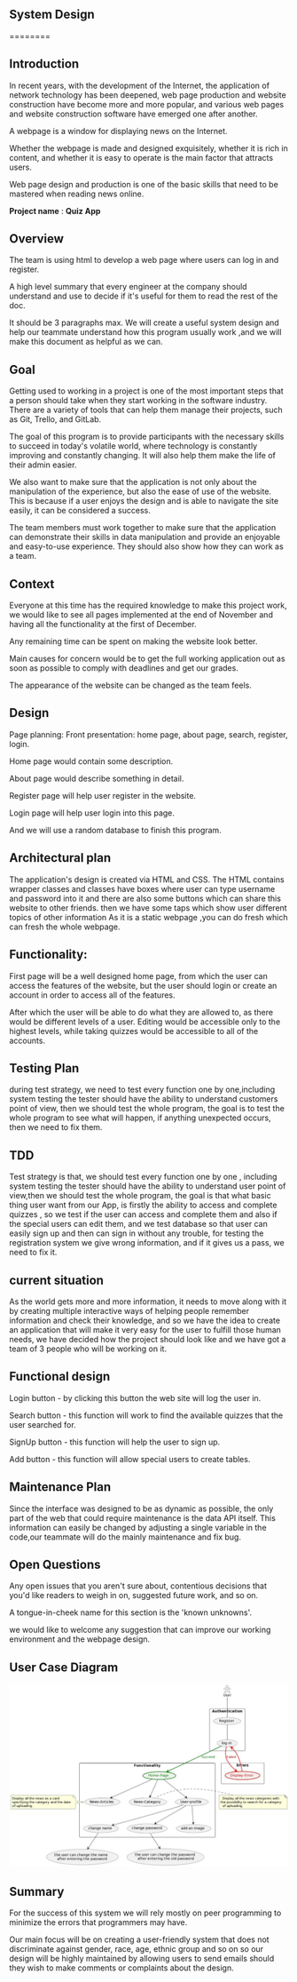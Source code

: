 ## System Design
========
## Introduction
In recent years, with the development of the Internet, the application of network technology has been deepened, web page production and website construction
have become more and more popular, and various web pages and website construction software have emerged one after another.

A webpage is a window for displaying news on the Internet.

Whether the webpage is made and designed exquisitely, whether it is rich in content, and whether it is easy to operate is the main factor that attracts users.

Web page design and production is one of the basic skills that need to be mastered when reading news online.


__Project name__ : **Quiz App**

## Overview
The team is using html to develop a web page where users can log in and register.

A high level summary that every engineer at the company should understand and use to decide if it's useful for them to read the rest of the doc. 

It should be 3 paragraphs max. We will create a useful system design and help our teammate understand how this program usually work ,and we will make this document as helpful as we can.


## Goal
Getting used to working in a project is one of the most important steps that a person should take when they start working in the software industry. There are a variety of tools that can help them manage their projects, such as Git, Trello, and GitLab.

The goal of this program is to provide participants with the necessary skills to succeed in today's volatile world, where technology is constantly improving and constantly changing. It will also help them make the life of their admin easier.

We also want to make sure that the application is not only about the manipulation of the experience, but also the ease of use of the website. This is because if a user enjoys the design and is able to navigate the site easily, it can be considered a success.

The team members must work together to make sure that the application can demonstrate their skills in data manipulation and provide an enjoyable and easy-to-use experience. They should also show how they can work as a team.

## Context
Everyone at this time has the required knowledge to make this project work, we would like to see all pages implemented at the end of November and having all the functionality at the first of December.

Any remaining time can be spent on making the website look better.

Main causes for concern would be to get the full working application out as soon as possible to comply with deadlines and get our grades.

The appearance of the website can be changed as the team feels.

## Design
Page planning: Front presentation: home page, about page, search, register, login.

Home page would contain some description.

About page would describe something in detail.

Register page will help user register in the website.

Login page will help user login into this page.

And we will use a random database to finish this program.

## Architectural plan
The application's design is created via HTML and CSS. 
The HTML contains wrapper classes and classes have boxes where user can type username and password into it and
there are also some buttons which can share this website to other friends.
then we have some taps which show user different topics of other information As it is a static webpage ,you can do fresh which can fresh the whole webpage.

## Functionality:
First page will be a well designed home page, from which the user can access the features of the website, but the user should login or create an account in order to access all of the features.

After which the user will be able to do what they are allowed to, as there would be different levels of a user. Editing would be accessible only to the highest levels, while taking quizzes would be accessible to all of the accounts. 

## Testing Plan
during test strategy, we need to test every function one by one,including system testing the tester should have the ability to understand customers point of view, then we should test the whole program, the goal is to test the whole program to see what will happen, if anything unexpected occurs, then we need to fix them.

## TDD
Test strategy is that, we should test every function one by one ,
including system testing the tester should have the ability to understand user point of view,then we should test the whole program,
the goal is that what basic thing user want from our App, is firstly the ability to access and complete quizzes ,
so we test if the user can access and complete them and also if the special users can edit them, and we test database so that user can easily sign up and then can sign in without any trouble,
for testing the registration system we give wrong information, and if it gives us a pass, we need to fix it.

## current situation
As the world gets more and more information, it needs to move along with it by creating multiple interactive ways of helping people remember information and check their knowledge, 
and so we have the idea to create an application that will make it very easy for the user to fulfill those human needs,
we have decided how the project should look like and we have got a team of 3 people who will be working on it.

## Functional design
Login button - by clicking this button the web site will log the user in.

Search button - this function will work to find the available quizzes that the user searched for. 

SignUp button - this function will help the user to sign up. 

Add button - this function will allow special users to create tables.

## Maintenance Plan
Since the interface was designed to be as dynamic as possible, the only part of the web that could require maintenance is the data API itself. This information can easily be changed by adjusting a single variable in the code,our teammate will do the mainly maintenance and fix bug.

## Open Questions
Any open issues that you aren't sure about, contentious decisions that you'd like readers to weigh in on, suggested future work, and so on.

A tongue-in-cheek name for this section is the 'known unknowns'.

we would like to welcome any suggestion that can improve our working environment and the webpage design.

## User Case Diagram

 ![UI plan](../image/User_Case%20Quiz.jpg "UI plan")

## Summary
For the success of this system we will rely mostly on peer programming to minimize the errors that programmers may have.

Our main focus will be on creating a user-friendly system that does not discriminate against gender, race, age, ethnic group and so on so our design will be highly maintained by allowing users to send emails should they wish to make comments or complaints about the design.